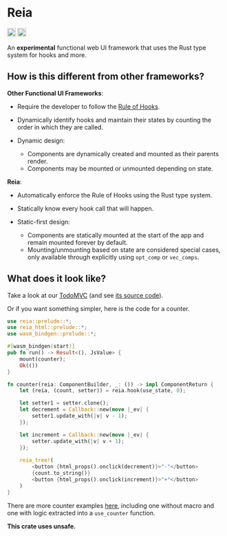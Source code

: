 # Reia

[<img alt="crates.io" src="https://img.shields.io/crates/v/reia?style=for-the-badge" height="20">](https://crates.io/crates/reia)
[<img alt="crates.io" src="https://img.shields.io/docsrs/reia?style=for-the-badge" height="20">](https://docs.rs/reia)

An **experimental** functional web UI framework that uses the Rust type system for hooks and more.

## How is this different from other frameworks?

**Other Functional UI Frameworks**:

* Require the developer to follow the [Rule of Hooks](https://reactjs.org/docs/hooks-rules.html).
* Dynamically identify hooks and maintain their states by counting the order in which they are called.
* Dynamic design:

	* Components are dynamically created and mounted as their parents render.
	* Components may be mounted or unmounted depending on state.

**Reia**:

* Automatically enforce the Rule of Hooks using the Rust type system.
* Statically know every hook call that will happen.
* Static-first design:

	* Components are statically mounted at the start of the app and remain mounted forever by default.
	* Mounting/unmounting based on state are considered special cases,
	only available through explicitly using `opt_comp` or `vec_comps`.

## What does it look like?
Take a look at our
[TodoMVC](https://wishawa.github.io/reia/todomvc)
(and see [its source code](https://github.com/wishawa/reia/tree/main/examples/todomvc)).

Or if you want something simpler, here is the code for a counter.

```rust
use reia::prelude::*;
use reia_html::prelude::*;
use wasm_bindgen::prelude::*;

#[wasm_bindgen(start)]
pub fn run() -> Result<(), JsValue> {
    mount(counter);
    Ok(())
}

fn counter(reia: ComponentBuilder, _: ()) -> impl ComponentReturn {
    let (reia, (count, setter)) = reia.hook(use_state, 0);

	let setter1 = setter.clone();
    let decrement = Callback::new(move |_ev| {
        setter1.update_with(|v| v - 1);
    });

    let increment = Callback::new(move |_ev| {
        setter.update_with(|v| v + 1);
    });
    
    reia_tree!(
		<button {html_props().onclick(decrement)}>"-"</button>
		{count.to_string()}
		<button {html_props().onclick(increment)}>"+"</button>
    )
}
```
There are more counter examples [here](https://github.com/wishawa/reia/tree/main/examples/counters), including
one without macro and one with logic extracted into a `use_counter` function.



**This crate uses unsafe.**